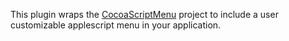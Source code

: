 This plugin wraps the [CocoaScriptMenu](http://jay.tuley.name/articles/2005/09/24/my-sunday-project-reusable-cocoa-script-menu) project to include a user customizable applescript menu in your application.